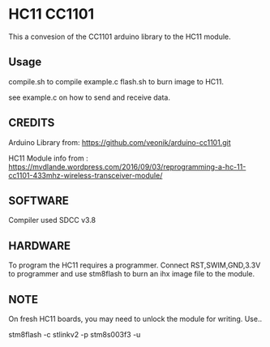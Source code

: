 HC11 CC1101
==============

This a convesion of the CC1101 arduino library to the HC11 module.


Usage
-----
compile.sh to compile example.c
flash.sh to burn image to HC11.

see example.c on how to send and receive data.



CREDITS
-------
Arduino Library from:
https://github.com/veonik/arduino-cc1101.git

HC11 Module info from :
https://mvdlande.wordpress.com/2016/09/03/reprogramming-a-hc-11-cc1101-433mhz-wireless-transceiver-module/

SOFTWARE
--------
Compiler used SDCC v3.8

HARDWARE
--------
To program the HC11 requires a programmer.
Connect RST,SWIM,GND,3.3V to programmer and use stm8flash to burn an ihx image file to the module.

NOTE
----
On fresh HC11 boards, you may need to unlock the module for writing. Use..

stm8flash -c stlinkv2 -p stm8s003f3 -u  

